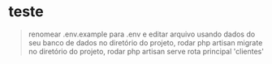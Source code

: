# teste
> renomear .env.example para .env e editar arquivo usando dados do seu banco de dados
> no diretório do projeto, rodar php artisan migrate
> no diretório do projeto, rodar php artisan serve
> rota principal 'clientes'